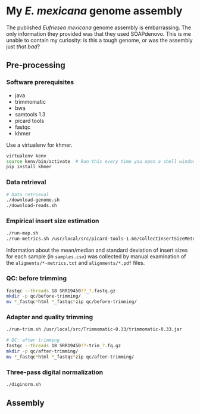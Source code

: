 # My *E. mexicana* genome assembly

The published *Eufriesea mexicana* genome assembly is embarrassing.
The only information they provided was that they used SOAPdenovo.
This is me unable to contain my curiosity: is this a tough genome, or was the assembly just *that bad*?


## Pre-processing

### Software prerequisites
- java
- trimmomatic
- bwa
- samtools 1.3
- picard tools
- fastqc
- khmer

Use a virtualenv for khmer.

```bash
virtualenv kenv
source kenv/bin/activate  # Run this every time you open a shell window
pip install khmer
```


### Data retrieval

```bash
# Data retrieval
./download-genome.sh
./download-reads.sh
```


### Empirical insert size estimation

```bash
./run-map.sh
./run-metrics.sh /usr/local/src/picard-tools-1.66/CollectInsertSizeMetrics.jar
```

Information about the mean/median and standard deviation of insert sizes for each sample (in `samples.csv`) was collected by manual examination of the `aligments/*-metrics.txt` and `alignments/*.pdf` files.


### QC: before trimming
```bash
fastqc --threads 18 SRR19450??_?.fastq.gz
mkdir -p qc/before-trimming/
mv *_fastqc*html *_fastqc*zip qc/before-trimming/
```


### Adapter and quality trimming
```bash
./run-trim.sh /usr/local/src/Trimmomatic-0.33/trimmomatic-0.33.jar

# QC: after trimming
fastqc --threads 18 SRR19450??-trim_?.fq.gz
mkdir -p qc/after-trimming/
mv *_fastqc*html *_fastqc*zip qc/after-trimming/
```


### Three-pass digital normalization
```
./diginorm.sh
```


## Assembly
